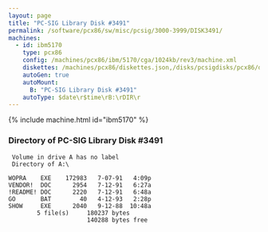 ```yaml
---
layout: page
title: "PC-SIG Library Disk #3491"
permalink: /software/pcx86/sw/misc/pcsig/3000-3999/DISK3491/
machines:
  - id: ibm5170
    type: pcx86
    config: /machines/pcx86/ibm/5170/cga/1024kb/rev3/machine.xml
    diskettes: /machines/pcx86/diskettes.json,/disks/pcsigdisks/pcx86/diskettes.json
    autoGen: true
    autoMount:
      B: "PC-SIG Library Disk #3491"
    autoType: $date\r$time\rB:\rDIR\r
---
```


{% include machine.html id="ibm5170" %}

### Directory of PC-SIG Library Disk #3491

     Volume in drive A has no label
     Directory of A:\

    WOPRA    EXE    172983   7-07-91   4:09p
    VENDOR!  DOC      2954   7-12-91   6:27a
    !README! DOC      2220   7-12-91   6:48a
    GO       BAT        40   4-12-93   2:28p
    SHOW     EXE      2040   9-12-88  10:48a
            5 file(s)     180237 bytes
                          140288 bytes free
